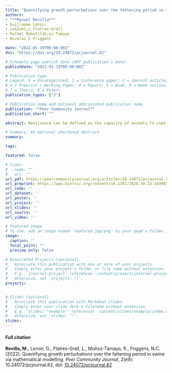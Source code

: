 ```yaml
---
title: "Quantifying growth perturbations over the fattening period in swine via mathematical modelling"
authors:
- "**Manuel Revilla**"
- Guillaume Lenoir
- Lo&Iuml;c Flatres-Grall
- Rafael Mu&ntilde;oz-Tamayo
- Nicolas C Friggens

date: "2022-01-19T00:00:00Z"
doi: "https://doi.org/10.24072/pcjournal.82"

# Schedule page publish date (NOT publication's date).
publishDate: "2022-01-19T00:00:00Z"

# Publication type.
# Legend: 0 = Uncategorized; 1 = Conference paper; 2 = Journal article;
# 3 = Preprint / Working Paper; 4 = Report; 5 = Book; 6 = Book section;
# 7 = Thesis; 8 = Patent
publication_types: ["2"]

# Publication name and optional abbreviated publication name.
publication: "*Peer Community Journal*"
publication_short: ""

abstract: Resilience can be defined as the capacity of animals to cope with short-term perturbations in their environment and return rapidly to their pre-challenge status. In a perspective of precision livestock farming, it is key to create informative indicators for general resilience and therefore incorporate this concept in breeding goals. In the modern swine breeding industry, new technologies such as automatic feeding system are increasingly common and can be used to capture useful data to monitor animal phenotypes such as feed efficiency. This automatic and longitudinal data collection integrated with mathematical modelling has a great potential to determine accurate resilience indicators, for example by measuring the deviation from expected production levels over a period of time. This work aimed at developing a modelling approach for facilitating the quantification of pig resilience during the fattening period, from approximately 34 kg to 105 kg of body weight. A total of 13 093 pigs, belonging to three different genetic lines were monitored (Pietrain, Pietrain NN and Duroc) since 2015, and body weight measures registered (approximately 11.1 million of weightings) with automatic feeding systems. We used the Gompertz model and linear interpolation on body weight data to quantify individual deviations from expected production, thereby creating a resilience index (*ABC*). The estimated heritabilities of *ABC* are low but not zero from 0.03 to 0.04 (+/- 0.01) depending on the breed. Our model-based approach can be useful to quantify pig responses to perturbations using exclusively the growth curves and should contribute to the genetic improvement of resilience of fattening pigs by providing a resilience index.

# Summary. An optional shortened abstract.
summary: 

tags:

featured: false

# links:
# - name: ""
#   url: ""
url_pdf: https://peercommunityjournal.org/articles/10.24072/pcjournal.82/
url_preprint: https://www.biorxiv.org/content/10.1101/2020.10.22.349985v5
url_code: ''
url_dataset: ''
url_poster: ''
url_project: ''
url_slides: ''
url_source: ''
url_video: ''

# Featured image
# To use, add an image named `featured.jpg/png` to your page's folder. 
image:
  caption: ''
  focal_point: ""
  preview_only: false

# Associated Projects (optional).
#   Associate this publication with one or more of your projects.
#   Simply enter your project's folder or file name without extension.
#   E.g. `internal-project` references `content/project/internal-project/index.md`.
#   Otherwise, set `projects: []`.
projects: 


# Slides (optional).
#   Associate this publication with Markdown slides.
#   Simply enter your slide deck's filename without extension.
#   E.g. `slides: "example"` references `content/slides/example/index.md`.
#   Otherwise, set `slides: ""`.
slides: 
---
```


#### Full citation ####
**Revilla, M.**, Lenoir, G., Flatres-Grall, L., Mu&ntilde;oz-Tamayo, R., Friggens, N.C. (2022). Quantifying growth perturbations over the fattening period in swine via mathematical modelling. *Peer Community Journal*, 2(e9): 10.24072/pcjournal.82. doi: [10.24072/pcjournal.82](https://doi.org/10.24072/pcjournal.82 "10.24072/pcjournal.82") 
